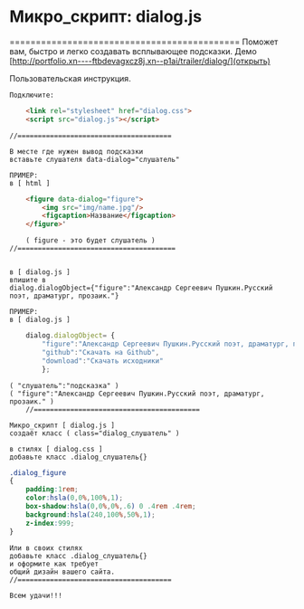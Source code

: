 # Микро_скрипт: dialog.js
============================================
	Поможет вам, быстро и легко создавать всплывающее подсказки.
	Демо [http://portfolio.xn----ftbdevagxcz8j.xn--p1ai/trailer/dialog/](открыть) 
	
Пользовательская инструкция.

	Подключите:
```html
	<link rel="stylesheet" href="dialog.css">
	<script src="dialog.js"></script>
````
	//======================================

	В месте где нужен вывод подсказки 
	вставьте слушателя data-dialog="слушатель"
	
	ПРИМЕР:
	в [ html ]
```html
	<figure data-dialog="figure">
		<img src="img/name.jpg"/>
		<figcaption>Название</figcaption>
	</figure>'
```` 
		( figure - это будет слушатель )
	//=======================================
	
	
	в [ dialog.js ] 
	впишите в 
	dialog.dialogObject={"figure":"Александр Сергеевич Пушкин.Русский поэт, драматург, прозаик."}
	
	ПРИМЕР:
	в [ dialog.js ]
```js
	dialog.dialogObject= {
		"figure":"Александр Сергеевич Пушкин.Русский поэт, драматург, прозаик.",
		"github":"Скачать на Github",
		"download":"Скачать исходники"
		};
```` 
	( "слушатель":"подсказка" )
	( "figure":"Александр Сергеевич Пушкин.Русский поэт, драматург, прозаик." )
        //=========================================
	
	Микро_скрипт [ dialog.js ]
	создаёт класс ( class="dialog_слушатель" )
	
	в стилях [ dialog.css ]
	добавьте класс .dialog_слушатель{}
	
```css
.dialog_figure
{
	padding:1rem; 
	color:hsla(0,0%,100%,1);
	box-shadow:hsla(0,0%,0%,.6) 0 .4rem .4rem;
	background:hsla(240,100%,50%,1);
	z-index:999;
}
```` 
	Или в своих стилях
	добавьте класс .dialog_слушатель{}
	и оформите как требует 
	общий дизайн вашего сайта.
	//======================================
	
	Всем удачи!!!

